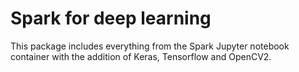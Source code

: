 # Spark for deep learning
This package includes everything from the Spark Jupyter notebook container with the addition of Keras, Tensorflow and OpenCV2.
